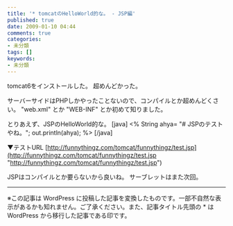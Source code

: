 ```yaml
---
title: '* tomcatのHelloWorld的な。 - JSP編'
published: true
date: 2009-01-10 04:44
comments: true
categories:
- 未分類
tags: []
keywords:
- 未分類
---
```

tomcat6をインストールした。
超めんどかった。

サーバーサイドはPHPしかやったことないので、コンパイルとか超めんどくさい。
"web.xml" とか "WEB-INF" とか初めて知りました。

とりあえず、JSPのHelloWorld的な。
[java]
<%
  String ahya= "# JSPのテストやね。";
  out.println(ahya);
%>
[/java]

▼テストURL
[http://funnythingz.com/tomcat/funnythingz/test.jsp](http://funnythingz.com/tomcat/funnythingz/test.jsp "http://funnythingz.com/tomcat/funnythingz/test.jsp")

JSPはコンパイルとか要らないから良いね。
サーブレットはまた次回。

---
※この記事は WordPress に投稿した記事を変換したものです。一部不自然な表示があるかも知れません。ご了承ください。また、記事タイトル先頭の * は WordPress から移行した記事である印です。
